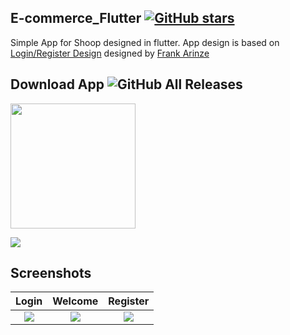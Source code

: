 ## E-commerce_Flutter  [![GitHub stars](https://img.shields.io/github/stars/Thealphamerc/flutter_login_signup?style=social)](https://github.com/login?return_to=%2FTheAlphamerc%flutter_login_signup)

Simple App for Shoop designed in flutter. App design is based on [Login/Register Design](https://mir-s3-cdn-cf.behance.net/project_modules/2800_opt_1/a0690a86011377.5d9df2afceda1.png) designed by [Frank Arinze](https://www.behance.net/frankarinze)

## Download App ![GitHub All Releases](https://img.shields.io/github/downloads/Thealphamerc/flutter_login_signup/total?color=green)
<a href="https://github.com/TheAlphamerc/flutter_login_signup/releases/download/v1.0.0/app-release.apk"><img src="https://playerzon.com/asset/download.png" width="200"></img></a>



<img src="https://mir-s3-cdn-cf.behance.net/project_modules/2800_opt_1/a0690a86011377.5d9df2afceda1.png"  /> 



## Screenshots

Login               |  Welcome  |  Register
:-------------------------:|:-------------------------:|:-------------------------:
![](https://github.com/TheAlphamerc/flutter_login_signup/blob/master/screenshots/screenshot_2.jpg?raw=true)|![](https://github.com/TheAlphamerc/flutter_login_signup/blob/master/screenshots/screenshot_1.jpg?raw=true)|![](https://github.com/TheAlphamerc/flutter_login_signup/blob/master/screenshots/screenshot_3.jpg?raw=true) 







